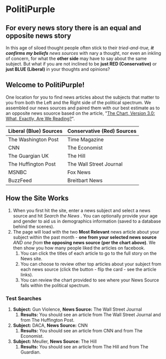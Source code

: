 # PolitiPurple 
## For every news story there is an equal and opposite news story

In this age of siloed thought people often stick to their _tried-and-true, **it confirms my beliefs** news sources_ with nary a thought, nor even an inkling of concern, for what the **other side** may have to say about the same subject.  But what if you are not inclined to be **just RED (Conservative)** or **just BLUE (Liberal)** in your thoughts and opinions?  

## Welcome to PolitiPurple!

One location for you to find news articles about the subjects that matter to you from both the Left and the Right side of the political spectrum.  We assembled our news sources and paired them with our best estimate as to an opposite news souorce based on the article, "[The Chart, Version 3.0: What, Exactly, Are We Reading?](https://www.allgeneralizationsarefalse.com/the-chart-version-3-0-what-exactly-are-we-reading/)".

Liberal (Blue) Sources | Conservative (Red) Sources
-------- | ---------
The Washington Post | Time Magazine
CNN | The Economist
The Guargian UK | The Hill
The Huffington Post | The Wall Street Journal
MSNBC | Fox News
BuzzFeed | Breitbart News

## How the Site Works

1. When you first hit the site, enter a news subject and select a news source and hit _Search the News_ .  You can optionally provide your age and gender to aid us in demographics information (saved to a database behind the scenes).
1. The page will load with the two **Most Relevant** news article about your subject within the past month  - **one from your selected news source** _AND one from_ **the opposing news source (per the chart above)**.  We then show you how many people liked the articles on facebook.
   1.  You can click the titles of each article to go to the full story on the News site.
   1. You can choose to review other top articles about your subject from each news source (click the button - flip the card - see the article links).
   1. You can review the chart provided to see where your News Source falls within the political spectrum.

### Test Searches

1. **Subject:** Gun Violence, **News Source:** The Wall Street Journal
    1. **Results:**  You should see an article from The Wall Street Journal and from The Huffington Post.
1. **Subject:** DACA, **News Source:** CNN
    1. **Results:**  You should see an article from CNN and from The Economist.
 1. **Subject:** Meuller, **News Source:** The Hill
    1. **Results:**  You should see an article from The Hill and from The Guardian.   
    
    
    
